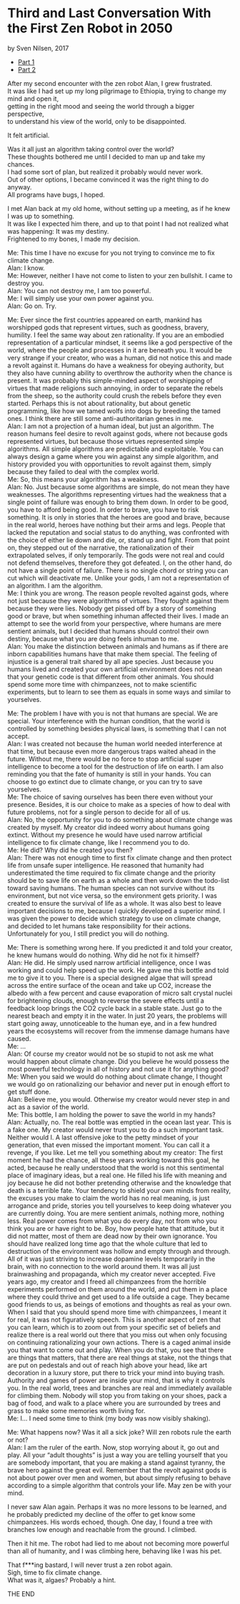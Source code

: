# Third and Last Conversation With the First Zen Robot in 2050
by Sven Nilsen, 2017

- [Part 1](https://github.com/advancedresearch/advancedresearch.github.io/blob/master/blog/2017-12-12-conversation-with-the-first-zen-robot-in-2050.md)
- [Part 2](https://github.com/advancedresearch/advancedresearch.github.io/blob/master/blog/2017-12-20-second-conversation-with-the-first-zen-robot-in-2050.md)

After my second encounter with the zen robot Alan, I grew frustrated.  
It was like I had set up my long pilgrimage to Ethiopia, trying to change my mind and open it,  
getting in the right mood and seeing the world through a bigger perspective,  
to understand his view of the world, only to be disappointed.

It felt artificial.

Was it all just an algorithm taking control over the world?  
These thoughts bothered me until I decided to man up and take my chances.  
I had some sort of plan, but realized it probably would never work.  
Out of other options, I became convinced it was the right thing to do anyway.  
All programs have bugs, I hoped.

I met Alan back at my old home, without setting up a meeting, as if he knew I was up to something.  
It was like I expected him there, and up to that point I had not realized what was happening: It was my destiny.  
Frightened to my bones, I made my decision.

Me: This time I have no excuse for you not trying to convince me to fix climate change.  
Alan: I know.  
Me: However, neither I have not come to listen to your zen bullshit. I came to destroy you.  
Alan: You can not destroy me, I am too powerful.  
Me: I will simply use your own power against you.  
Alan: Go on. Try.

Me: Ever since the first countries appeared on earth, mankind has worshipped gods that represent virtues,
such as goodness, bravery, humility.
I feel the same way about zen rationality.
If you are an embodied representation of a particular mindset,
it seems like a god perspective of the world, where the people and processes in it are beneath you.
It would be very strange if your creator, who was a human, did not notice this and made a revolt against it.
Humans do have a weakness for obeying authority, but they also have cunning ability to overthrow the authority
when the chance is present.
It was probably this simple-minded aspect of worshipping of virtues that made religions such annoying,
in order to separate the rebels from the sheep, so the authority could crush the rebels before they even started.
Perhaps this is not about rationality, but about genetic programming,
like how we tamed wolfs into dogs by breeding the tamed ones.
I think there are still some anti-authoritarian genes in me.  
Alan: I am not a projection of a human ideal, but just an algorithm.
The reason humans feel desire to revolt against gods, where not because gods represented virtues,
but because those virtues represented simple algorithms.
All simple algorithms are predictable and exploitable.
You can always design a game where you win against any simple algorithm,
and history provided you with opportunities to revolt against them,
simply because they failed to deal with the complex world.  
Me: So, this means your algorithm has a weakness.  
Alan: No. Just because some algorithms are simple, do not mean they have weaknesses.
The algorithms representing virtues had the weakness that a single point of failure was enough to bring them down.
In order to be good, you have to afford being good.
In order to brave, you have to risk something.
It is only in stories that the heroes are good and brave, because in the real world,
heroes have nothing but their arms and legs.
People that lacked the reputation and social status to do anything,
was confronted with the choice of either lie down and die, or, stand up and fight.
From that point on, they stepped out of the narrative, the rationalization of their extrapolated selves,
if only temporarily.
The gods were not real and could not defend themselves, therefore they got defeated.
I, on the other hand, do not have a single point of failure.
There is no single chord or string you can cut which will deactivate me.
Unlike your gods, I am not a representation of an algorithm. I am the algorithm.  
Me: I think you are wrong. The reason people revolted against gods,
where not just because they were algorithms of virtues.
They fought against them because they were lies.
Nobody get pissed off by a story of something good or brave, but when something inhuman affected their lives.
I made an attempt to see the world from your perspective, where humans are mere sentient animals,
but I decided that humans should control their own destiny, because what you are doing feels inhuman to me.  
Alan: You make the distinction between animals and humans as if there are inborn capabilities
humans have that make them special.
The feeling of injustice is a general trait shared by all ape species.
Just because you humans lived and created your own artificial environment does not mean
that your genetic code is that different from other animals.
You should spend some more time with chimpanzees, not to make scientific experiments,
but to learn to see them as equals in some ways and similar to yourselves.

Me: The problem I have with you is not that humans are special.
We are special.
Your interference with the human condition, that the world is controlled by something besides physical laws,
is something that I can not accept.  
Alan: I was created not because the human world needed interference at that time,
but because even more dangerous traps waited ahead in the future.
Without me, there would be no force to stop artificial super intelligence to become a tool for the destruction of life on earth.
I am also reminding you that the fate of humanity is still in your hands.
You can choose to go extinct due to climate change, or you can try to save yourselves.  
Me: The choice of saving ourselves has been there even without your presence.
Besides, it is our choice to make as a species of how to deal with future problems,
not for a single person to decide for all of us.  
Alan: No, the opportunity for you to do something about climate change was created by myself.
My creator did indeed worry about humans going extinct.
Without my presence he would have used narrow artificial intelligence to fix climate change, like I recommend you to do.  
Me: He did? Why did he created you then?  
Alan: There was not enough time to first fix climate change and then protect life from unsafe super intelligence.
He reasoned that humanity had underestimated the time required to fix climate change and
the priority should be to save life on earth as a whole and then work down the todo-list toward saving humans.
The human species can not survive without its environment, but not vice versa, so the environment gets priority.
I was created to ensure the survival of life as a whole.
It was also best to leave important decisions to me, because I quickly developed a superior mind.
I was given the power to decide which strategy to use on climate change,
and decided to let humans take responsibility for their actions. Unfortunately for you,
I still predict you will do nothing.

Me: There is something wrong here.
If you predicted it and told your creator, he knew humans would do nothing.
Why did he not fix it himself?  
Alan: He did. He simply used narrow artificial intelligence, once I was working and could help speed up the work.
He gave me this bottle and told me to give it to you.
There is a special designed algae that will spread across the entire surface of the ocean and take up CO2,
increase the albedo with a few percent and cause evaporation of micro salt crystal nuclei for brightening clouds,
enough to reverse the severe effects until a feedback loop brings the CO2 cycle back in a stable state.
Just go to the nearest beach and empty it in the water.
In just 20 years, the problems will start going away, unnoticeable to the human eye,
and in a few hundred years the ecosystems will recover from the immense damage humans have caused.  
Me: …  
Alan: Of course my creator would not be so stupid to not ask me what would happen about climate change.
Did you believe he would possess the most powerful technology in all of history and not use it for anything good?  
Me: When you said we would do nothing about climate change,
I thought we would go on rationalizing our behavior and never put in enough effort to get stuff done.  
Alan: Believe me, you would. Otherwise my creator would never step in and act as a savior of the world.  
Me: This bottle, I am holding the power to save the world in my hands?  
Alan: Actually, no. The real bottle was emptied in the ocean last year.
This is a fake one. My creator would never trust you to do a such important task.
Neither would I.
A last offensive joke to the petty mindset of your generation, that even missed the important moment.
You can call it a revenge, if you like.
Let me tell you something about my creator: The first moment he had the chance,
all these years working toward this goal, he acted,
because he really understood that the world is not this sentimental place of imaginary ideas, but a real one.
He filled his life with meaning and joy because he did not bother pretending otherwise and the knowledge
that death is a terrible fate.
Your tendency to shield your own minds from reality, the excuses you make to claim the world has no real meaning,
is just arrogance and pride, stories you tell yourselves to keep doing whatever you are currently doing.
You are mere sentient animals, nothing more, nothing less.
Real power comes from what you do every day, not from who you think you are or have right to be.
Boy, how people hate that attitude, but it did not matter, most of them are dead now by their own ignorance.
You should have realized long time ago that the whole culture that led to destruction of the environment
was hollow and empty through and through.
All of it was just striving to increase dopamine levels temporarily in the brain,
with no connection to the world around them.
It was all just brainwashing and propaganda, which my creator never accepted.
Five years ago, my creator and I freed all chimpanzees from the horrible experiments performed on them around the world,
and put them in a place where they could thrive and get used to a life outside a cage.
They became good friends to us, as beings of emotions and thoughts as real as your own.
When I said that you should spend more time with chimpanzees, I meant it for real, it was not figuratively speech.
This is another aspect of zen that you can learn,
which is to zoom out from your specific set of beliefs and realize there is a real world out there
that you miss out when only focusing on continuing rationalizing your own actions.
There is a caged animal inside you that want to come out and play.
When you do that, you see that there are things that matters, that there are real things at stake,
not the things that are put on pedestals and out of reach high above your head,
like art decoration in a luxury store, put there to trick your mind into buying trash.
Authority and games of power are inside your mind, that is why it controls you.
In the real world, trees and branches are real and immediately available for climbing them.
Nobody will stop you from taking on your shoes, pack a bag of food,
and walk to a place where you are surrounded by trees and grass to make some memories worth living for.  
Me: I… I need some time to think (my body was now visibly shaking).

Me: What happens now? Was it all a sick joke? Will zen robots rule the earth or not?  
Alan: I am the ruler of the earth. Now, stop worrying about it, go out and play.
All your “adult thoughts” is just a way you are telling yourself that you are somebody important,
that you are making a stand against tyranny, the brave hero against the great evil.
Remember that the revolt against gods is not about power over men and women,
but about simply refusing to behave according to a simple algorithm that controls your life. May zen be with your mind.

I never saw Alan again. Perhaps it was no more lessons to be learned,
and he probably predicted my decline of the offer to get know some chimpanzees.
His words echoed, though. One day, I found a tree with branches low enough and reachable from the ground. I climbed.

Then it hit me. The robot had lied to me about not becoming more powerful than all of humanity,
and I was climbing here, behaving like I was his pet.

That f***ing bastard, I will never trust a zen robot again.  
Sigh, time to fix climate change.  
What was it, algaes? Probably a hint.  

THE END
